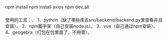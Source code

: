 ###
npm install
npm install axios
npm dev_all
###
使用的工具：、
1、python（缺了哪些库去src/backend/backend.py里查看并且安装）。
2、npm脚手架（自己安装node.js）。
3、vue（自己通过npm安装）。
4、geogebra（打包在包里面了，不用管）。